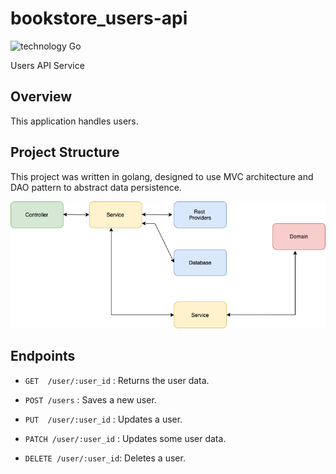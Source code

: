 # bookstore_users-api

![technology Go](https://img.shields.io/badge/technology-go-blue.svg)

Users API Service

## Overview

This application handles users.

## Project Structure

This project was written in golang, designed to use MVC architecture and DAO pattern to abstract data persistence.

![alt](assets/users-diagram.png)


## Endpoints

- `GET  /user/:user_id` : Returns the user data.
  
- `POST /users` : Saves a new user. 
  
- `PUT  /user/:user_id` : Updates a user.
  
- `PATCH /user/:user_id` : Updates some user data. 
  
- `DELETE /user/:user_id`: Deletes a user.

